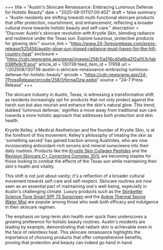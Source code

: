 +++
title = "Austin's Skincare Renaissance: Embracing Luminous Defense for Holistic Beauty"
date = "2025-08-01T07:00:40Z"
draft = false
summary = "Austin residents are shifting towards multi-functional skincare products that offer protection, nourishment, and enhancement, reflecting a broader cultural move towards holistic beauty and self-care."
description = "Discover Austin's skincare revolution with Krystle Skin, blending radiance and resilience under the Texas sun. Explore luxurious, protective products for glowing skin."
source_link = "https://www.24-7pressrelease.com/press-release/525458/austin-glow-sun-kissed-radiance-must-haves-for-the-hill-country-heat"
enclosure = "https://cdn.newsramp.app/genai/images/258/1/a516cd0a6ba2f2a053cfab038ffe9c1f.png"
article_id = 130739
feed_item_id = 17958
url = "/202508/130739-austin-s-skincare-renaissance-embracing-luminous-defense-for-holistic-beauty"
qrcode = "https://cdn.newsramp.app/24-7PressRelease/qrcode/258/1/fernwDzw.webp"
source = "24-7 Press Release"
+++

<p>The skincare industry in Austin, Texas, is witnessing a transformative shift as residents increasingly opt for products that not only protect against the harsh sun but also nourish and enhance the skin's natural glow. This trend, dubbed 'luminous defense,' signifies a move away from traditional sun care towards a more holistic approach that addresses both protection and skin health.</p><p>Krystle Kelley, a Medical Aesthetician and the founder of Krystle Skin, is at the forefront of this movement. Kelley's philosophy of treating the skin as 'something sacred' has gained traction among Austinites, who are now incorporating antioxidant-rich serums and mineral sunscreens into their daily routines. Products like the <a href='https://krystleskin.com' rel='nofollow' target='_blank'>Krystle Skin Collagen Peptides</a> and the <a href='https://revisionskincare.com' rel='nofollow' target='_blank'>Revision Skincare C+ Correcting Complex 30%</a> are becoming staples for those looking to combat the effects of the Texas sun while maintaining their skin's health and vitality.</p><p>This shift is not just about vanity; it's a reflection of a broader cultural movement towards self-care and self-respect. Skincare routines are now seen as an essential part of maintaining one's well-being, especially in Austin's challenging climate. Luxury products such as the <a href='https://skinbetter.com' rel='nofollow' target='_blank'>Skinbetter Science Tone Smart SPF 75 Sunscreen</a> and the <a href='https://aveneusa.com' rel='nofollow' target='_blank'>Avène Thermal Spring Water Mist</a> are popular among those who seek both efficacy and indulgence in their skincare regimen.</p><p>The emphasis on long-term skin health over quick fixes underscores a growing preference for holistic beauty routines. Austin's residents are leading by example, demonstrating that radiant skin is achievable even in the face of relentless heat. This skincare renaissance highlights the importance of choosing products that offer comprehensive benefits, proving that protection and beauty can indeed go hand in hand.</p>